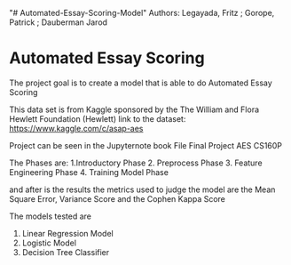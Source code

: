 "# Automated-Essay-Scoring-Model" 
Authors: Legayada, Fritz ; Gorope, Patrick ; Dauberman Jarod


# Automated Essay Scoring

The project goal is to create a model that is able to do Automated Essay Scoring

This data set is from Kaggle sponsored by the The William and Flora Hewlett Foundation (Hewlett) link to the dataset: https://www.kaggle.com/c/asap-aes



Project can be seen in the Jupyternote book File Final Project AES CS160P

The Phases are:
1.Introductory Phase
2. Preprocess Phase
3. Feature Engineering Phase
4. Training Model Phase

and after is the results
the metrics used to judge the model are the Mean Square Error, Variance Score and the Cophen Kappa Score

The models tested are
1. Linear Regression Model
2. Logistic Model
3. Decision Tree Classifier
